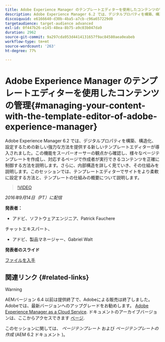 ```yaml
---
title: Adobe Experience Manager のテンプレートエディターを使用したコンテンツの管理
description: Adobe Experience Manager 6.2 では、デジタルプロパティを構築、構造化、設定するための新しい強力な方法を提供する新しいテンプレートエディターが導入されました。この機能をスーパーオーサーの観点から確認し、様々なページテンプレートを作成し、対応するページで作成者が実行できるコンテンツを正確に制御する方法を説明します。さらに、内部構造を詳しく見ていき、その仕組みを説明します。
discoiquuid: e6166640-d30b-4ba5-a7cb-c96a657229d0
targetaudience: target-audience advanced
exl-id: 0f447b26-e145-48ea-8b75-a9c03b047da9
duration: 2962
source-git-commit: 9a297cda953d4414131657f9ac84580aea0eabeb
workflow-type: tm+mt
source-wordcount: '263'
ht-degree: 77%

---
```


# Adobe Experience Manager のテンプレートエディターを使用したコンテンツの管理{#managing-your-content-with-the-template-editor-of-adobe-experience-manager}

Adobe Experience Manager 6.2 では、デジタルプロパティを構築、構造化、設定するための新しい強力な方法を提供する新しいテンプレートエディターが導入されました。この機能をスーパーオーサーの観点から確認し、様々なページテンプレートを作成し、対応するページで作成者が実行できるコンテンツを正確に制御する方法を説明します。さらに、内部構造を詳しく見ていき、その仕組みを説明します。このセッションでは、テンプレートエディターでサイトをより柔軟に設定する方法と、テンプレートの仕組みの概要について説明します。

>[!VIDEO](https://video.tv.adobe.com/v/19300/?quality=9)

*2016年9月14日（PT）に配信*

**発表者：**

* アドビ、ソフトウェアエンジニア、Patrick Fauchere

チャットエキスパート、

* アドビ、製品マネージャー、Gabriel Walt

**発表者のスライド**

[ファイルを入手](assets/aem-gems-91416-template-editor.pdf)

## 関連リンク {#related-links}

>[!WARNING]
>
>AEMバージョン 6.4 以前は提供終了で、Adobeによる販売は終了しました。  Adobeでは、最新バージョンへのアップグレードをお勧めします。 [Adobe Experience Manager as a Cloud Service](https://experienceleague.adobe.com/docs/experience-manager-cloud-service.html?lang=ja).  ドキュメントのアーカイブバージョンは、ここからアクセスできます [ページ](https://experienceleague.adobe.com/docs/experience-manager-release-information/aem-release-updates/previous-updates/aem-previous-versions.html?lang=ja).
>
>このセッションに関しては、 *ページテンプレート* および *ページテンプレートの作成* (AEM 6.2 ドキュメント )。
